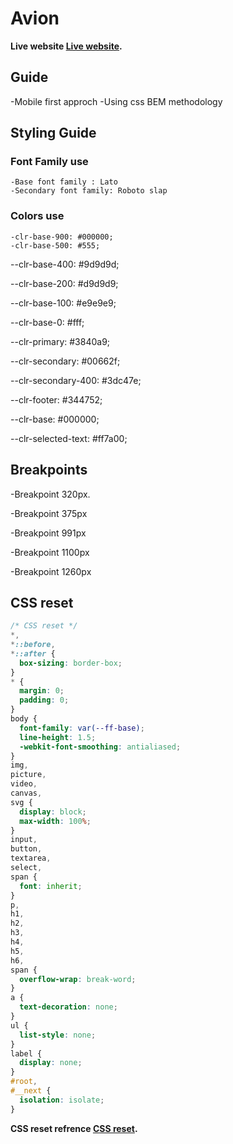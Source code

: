 # Avion

**Live website [Live website](https://avion-ecom.netlify.app/).**

## Guide

-Mobile first approch
-Using css BEM methodology


## Styling Guide

### Font Family use 

    -Base font family : Lato
    -Secondary font family: Roboto slap

### Colors use

    -clr-base-900: #000000;
    -clr-base-500: #555;
  

  --clr-base-400: #9d9d9d;

  --clr-base-200: #d9d9d9;

  --clr-base-100: #e9e9e9;

  --clr-base-0: #fff;

  --clr-primary: #3840a9;

  --clr-secondary: #00662f;

  --clr-secondary-400: #3dc47e;

  --clr-footer: #344752;

  --clr-base: #000000;

  --clr-selected-text: #ff7a00;
  
## Breakpoints

  -Breakpoint 320px.

  -Breakpoint 375px

  -Breakpoint 991px

  -Breakpoint 1100px

  -Breakpoint 1260px
  

## CSS reset

```css
/* CSS reset */
*,
*::before,
*::after {
  box-sizing: border-box;
}
* {
  margin: 0;
  padding: 0;
}
body {
  font-family: var(--ff-base);
  line-height: 1.5;
  -webkit-font-smoothing: antialiased;
}
img,
picture,
video,
canvas,
svg {
  display: block;
  max-width: 100%;
}
input,
button,
textarea,
select,
span {
  font: inherit;
}
p,
h1,
h2,
h3,
h4,
h5,
h6,
span {
  overflow-wrap: break-word;
}
a {
  text-decoration: none;
}
ul {
  list-style: none;
}
label {
  display: none;
}
#root,
#__next {
  isolation: isolate;
}

  ```

**CSS reset refrence [CSS reset](https://www.joshwcomeau.com/css/custom-css-reset/).**



